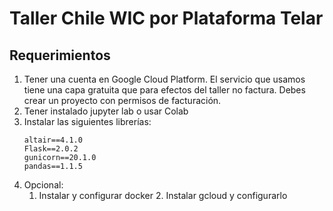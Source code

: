 # Taller Chile WIC por Plataforma Telar

## Requerimientos

1. Tener una cuenta en Google Cloud Platform. El servicio que usamos tiene una capa gratuita que para efectos del taller no factura. Debes crear un proyecto con permisos de facturación.
2. Tener instalado jupyter lab o usar Colab
3. Instalar las siguientes librerías:
	```
	altair==4.1.0
	Flask==2.0.2
	gunicorn==20.1.0
	pandas==1.1.5
	```
4. Opcional:
	1. Instalar y configurar docker
        2. Instalar gcloud y configurarlo


